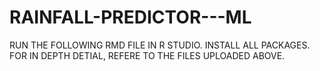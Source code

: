 # RAINFALL-PREDICTOR---ML

RUN THE FOLLOWING RMD FILE IN R STUDIO. 
INSTALL ALL PACKAGES. 
FOR IN DEPTH DETIAL, REFERE TO THE FILES UPLOADED ABOVE. 
